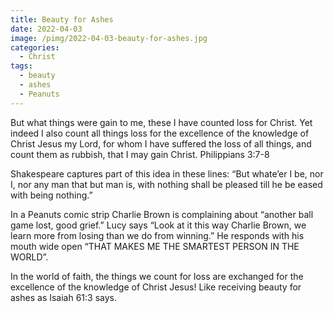 ```yaml
---
title: Beauty for Ashes
date: 2022-04-03
image: /pimg/2022-04-03-beauty-for-ashes.jpg
categories:
  - Christ
tags:
  - beauty
  - ashes
  - Peanuts
---
```


But what things were gain to me, these I have counted loss for Christ. Yet indeed I also count all things loss for the excellence of the knowledge of Christ Jesus my Lord, for whom I have suffered the loss of all things, and count them as rubbish, that I may gain Christ. Philippians 3:7-8

Shakespeare captures part of this idea in these lines: “But whate’er I be, nor I, nor any man that but man is, with nothing shall be pleased till he be eased with being nothing.”

In a Peanuts comic strip Charlie Brown is complaining about “another ball game lost, good grief.” Lucy says “Look at it this way Charlie Brown, we learn more from losing than we do from winning.” He responds with his mouth wide open “THAT MAKES ME THE SMARTEST PERSON IN THE WORLD”.

In the world of faith, the things we count for loss are exchanged for the excellence of the knowledge of Christ Jesus! Like receiving beauty for ashes as Isaiah 61:3 says.



